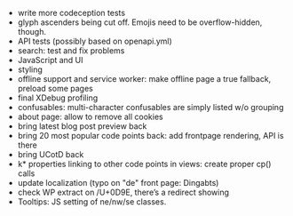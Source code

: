 * write more codeception tests
* glyph ascenders being cut off. Emojis need to be overflow-hidden, though.
* API tests (possibly based on openapi.yml)
* search: test and fix problems
* JavaScript and UI
* styling
* offline support and service worker: make offline page a true fallback, preload some pages
* final XDebug profiling
* confusables: multi-character confusables are simply listed w/o grouping
* about page: allow to remove all cookies
* bring latest blog post preview back
* bring 20 most popular code points back: add frontpage rendering, API is there
* bring UCotD back
* k* properties linking to other code points in views: create proper cp() calls
* update localization (typo on "de" front page: Dingabts)
* check WP extract on /U+0D9E, there’s a redirect showing
* Tooltips: JS setting of ne/nw/se classes.

